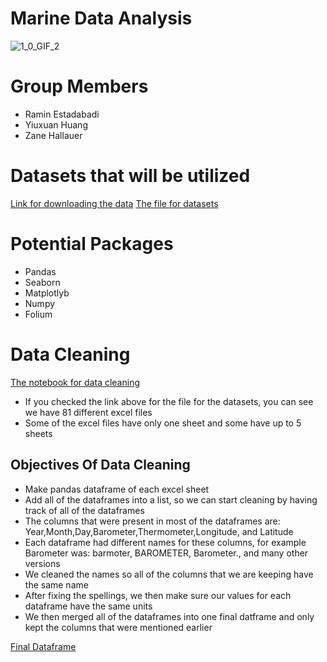 # Marine Data Analysis
![1_0_GIF_2](https://user-images.githubusercontent.com/79353291/156057373-1ae765a9-5001-4959-a441-90d9ada27f58.GIF)

# Group Members
* Ramin Estadabadi
* Yiuxuan Huang
* Zane Hallauer

# Datasets that will be utilized
[Link for downloading the data](https://rda.ucar.edu/datasets/ds539.5/index.html#!description)
[The file for datasets](https://github.com/raminstad/Marine_Data_Analysis/tree/main/acre_marine_data)

# Potential Packages
* Pandas
* Seaborn
* Matplotlyb
* Numpy
* Folium

# Data Cleaning
[The notebook for data cleaning](https://github.com/raminstad/Marine_Data_Analysis/blob/main/data_pipeline.ipynb)
* If you checked the link above for the file for the datasets, you can see we have 81 different excel files
* Some of the excel files have only one sheet and some have up to 5 sheets
## Objectives Of Data Cleaning
* Make pandas dataframe of each excel sheet
* Add all of the dataframes into a list, so we can start cleaning by having track of all of the dataframes 
* The columns that were present in most of the dataframes are: Year,Month,Day,Barometer,Thermometer,Longitude, and Latitude
* Each dataframe had different names for these columns, for example Barometer was: barmoter, BAROMETER, Barometer., and many other versions
* We cleaned the names so all of the columns that we are keeping have the same name
* After fixing the spellings, we then make sure our values for each dataframe have the same units
* We then merged all of the dataframes into one final datframe and only kept the columns that were mentioned earlier

[Final Dataframe](https://github.com/raminstad/Marine_Data_Analysis/blob/main/final_df.csv)
